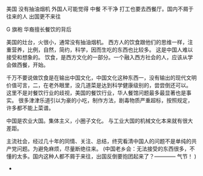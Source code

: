 
美国 没有抽油烟机
外国人可能觉得 中餐 不干净
打工也要去西餐厅。国内不屑于往来的人 出国更不来往

G 旗袍 华裔擅长餐饮的背后

美国的灶台，火很小，通常没有抽油烟机。
西方人的饮食跟他们的思维一样，注重营养，比例，自然，简约，科学，因而生吃的东西也比较多。
这是中国人难以接受和想象的。
饮食，是西方文化的一部分。一个融入西方社会的人，应该从学会做西餐，开始。

千万不要说做饮食是在输出中国文化，中国文化这种东西一，没有输出的现代文明价值可言，二，在老外眼里，没几道菜是达到科学健康级别的，尝尝倒还可以。
这里不是对餐饮行业的歧视，美国的餐饮行业，华人餐馆问题最多最显著也是事实。
很多津津乐道引以为豪的小吃，制作方法，剧毒物质严重超标，按照规定，许多都不能上菜谱。


中国是农业大国。集体主义，小圈子文化。
与工业大国的机械文化本来就有很大差距。

主流社会，经过几十年的同情、关注、总结，终究看清中国人的问题不是单纯的共产党问题。为避免麻烦，尽量断绝往来。
(中国老乡会：无法接受的东西很多，不懂的太多。国内这种人都不屑于来往，出国反倒要抱团起来了？———— 气节！ )

-

